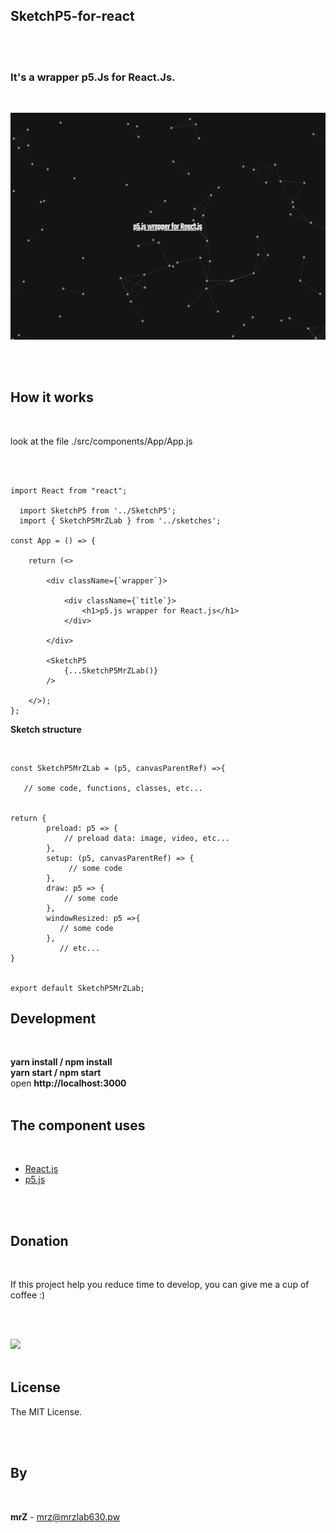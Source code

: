 ## SketchP5-for-react

<br>
<br>

### It's a wrapper p5.Js for React.Js.

<br>

![preview](https://github.com/mrzlab630/SketchP5-for-react/blob/master/src/assets/png/preview.png?raw=true)

<br>
<br>

## How it works

<br>

look at the file ./src/components/App/App.js

<br>
<br>
 
```
import React from "react";
  
  import SketchP5 from '../SketchP5';
  import { SketchP5MrZLab } from '../sketches';

const App = () => {

    return (<>

        <div className={`wrapper`}>

            <div className={`title`}>
                <h1>p5.js wrapper for React.js</h1>
            </div>

        </div>

        <SketchP5
            {...SketchP5MrZLab()}
        />

    </>);
};
```

**Sketch structure**

<br>

```
const SketchP5MrZLab = (p5, canvasParentRef) =>{

   // some code, functions, classes, etc...


return {
        preload: p5 => {
            // preload data: image, video, etc...
        },
        setup: (p5, canvasParentRef) => {
             // some code
        },
        draw: p5 => {
            // some code
        },
        windowResized: p5 =>{
           // some code
        },
           // etc...
}


export default SketchP5MrZLab;

```

## Development

<br>

**yarn install / npm install**
<br>
**yarn start / npm start**
<br>
open **http://localhost:3000**
<br>
<br>

## The component uses

<br>

* [React.js](https://reactjs.org/)
* [p5.js](https://p5js.org)

<br>
<br>


## Donation

<br>

If this project help you reduce time to develop, you can give me a cup of coffee :)

<br>
<br>

[![](https://www.paypalobjects.com/en_US/i/btn/btn_donateCC_LG.gif)](https://www.paypal.com/cgi-bin/webscr?cmd=_s-xclick&hosted_button_id=3FYLY9YVBTSEL)
<br>
<br>

## License

The MIT License.

<br>
<br>

## By

<br>

**mrZ** - mrz@mrzlab630.pw
